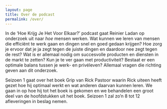 ```yaml
---
layout: page
title: Over de podcast
permalink: /over/
---
```


In de ‘Hoe Krijg Je Het Voor Elkaar?’ podcast gaat Reinier Ladan op onderzoek uit naar _hoe_ mensen werken. Wat kunnen we leren van mensen die efficiënt te werk gaan en dingen snel en goed gedaan krijgen? Hoe zorg je ervoor dat je ja zegt tegen de juiste dingen en daardoor nee zegt tegen de rest? Wat is er allemaal nodig om succesvolle producten en diensten in de markt te zetten? Kun je te ver gaan met productiviteit? Bestaat er een optimale balans tussen je werk- en privéleven? Allemaal vragen die richting geven aan dit onderzoek.

Seizoen 1 gaat over het boek Grip van Rick Pastoor waarin Rick uiteen heeft gezet hoe hij optimaal werkt en wat anderen daarvan kunnen leren. We gaan in op hoe hij tot het boek is gekomen en we behandelen een groot deel van de hoofdstukken uit het boek. Seizoen 1 zal zo’n 8 tot 12 afleveringen in beslag nemen.

